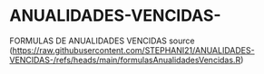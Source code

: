 # ANUALIDADES-VENCIDAS-
FORMULAS DE ANUALIDADES VENCIDAS 
source (https://raw.githubusercontent.com/STEPHANI21/ANUALIDADES-VENCIDAS-/refs/heads/main/formulasAnualidadesVencidas.R)
